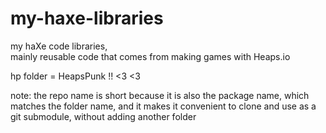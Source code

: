 # my-haxe-libraries
my haXe code libraries,  
mainly reusable code that comes from making games with Heaps.io  

hp folder = HeapsPunk !! <3 <3

note: the repo name is short because it is also the package name, which matches the folder name, and it makes it convenient to clone and use as a git submodule, without adding another folder



